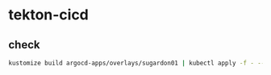 # tekton-cicd

## check

```bash
kustomize build argocd-apps/overlays/sugardon01 | kubectl apply -f - --dry-run=server
```
